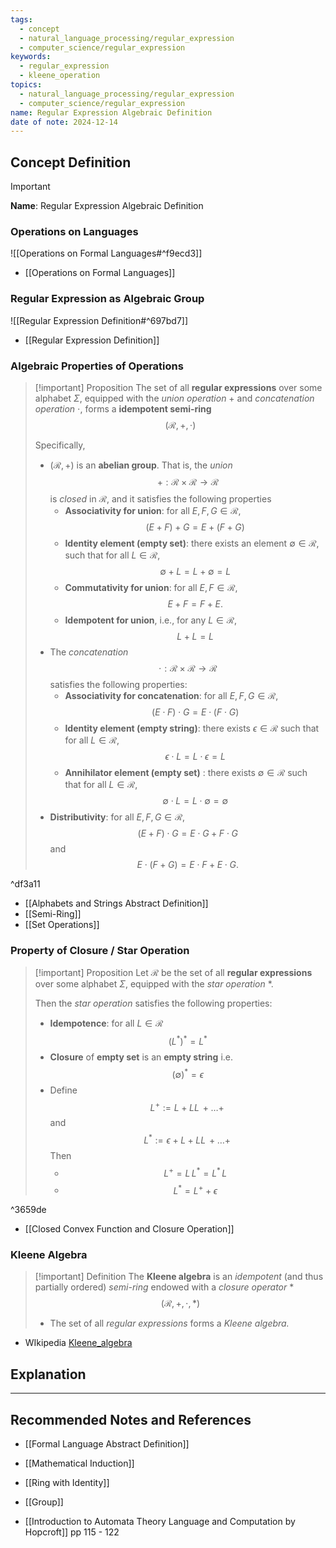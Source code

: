 ```yaml
---
tags:
  - concept
  - natural_language_processing/regular_expression
  - computer_science/regular_expression
keywords:
  - regular_expression
  - kleene_operation
topics:
  - natural_language_processing/regular_expression
  - computer_science/regular_expression
name: Regular Expression Algebraic Definition
date of note: 2024-12-14
---
```


## Concept Definition

>[!important]
>**Name**: Regular Expression Algebraic Definition

### Operations on Languages

![[Operations on Formal Languages#^f9ecd3]]

- [[Operations on Formal Languages]]

### Regular Expression as Algebraic Group

![[Regular Expression Definition#^697bd7]]

- [[Regular Expression Definition]]

### Algebraic Properties of Operations

>[!important] Proposition
>The set of all **regular expressions** over some alphabet $\Sigma$,  equipped with the *union operation* $+$ and *concatenation operation* $\cdot$, forms a **idempotent semi-ring** $$(\mathcal{R}, +, \cdot)$$
>
>Specifically, 
>- $(\mathcal{R}, +)$ is an **abelian group**. 
>  That is, the *union* $$+: \mathcal{R}\times \mathcal{R}\to \mathcal{R}$$ is *closed* in $\mathcal{R}$, and it satisfies the following properties 
>	- **Associativity for union**: for all $E, F, G \in \mathcal{R}$, $$(E + F) + G = E + (F + G)$$
>	- **Identity element (empty set)**: there exists an element $\emptyset \in \mathcal{R}$, such that for all $L\in \mathcal{R},$ $$\emptyset + L = L + \emptyset = L$$ 
>	- **Commutativity for union**: for all $E, F\in \mathcal{R}$, $$E + F = F + E.$$
>	- **Idempotent for union**, i.e., for any $L\in \mathcal{R}$, $$L + L = L$$ 
>- The *concatenation* $$\cdot: \mathcal{R}\times \mathcal{R} \to \mathcal{R}$$ satisfies the following properties: 
>	- **Associativity for concatenation**:  for all $E, F, G \in \mathcal{R}$, $$(E \cdot  F) \cdot G = E \cdot (F \cdot G)$$
>	- **Identity element (empty string)**: there exists $\epsilon\in \mathcal{R}$ such that for all $L\in \mathcal{R}$, $$\epsilon \cdot L = L \cdot \epsilon = L$$
>	- **Annihilator element (empty set)** : there exists $\emptyset \in \mathcal{R}$ such that  for all $L\in \mathcal{R}$, $$\emptyset \cdot L = L \cdot \emptyset = \emptyset$$ 
>- **Distributivity**: for all $E, F, G\in \mathcal{R}$, 
>  $$
>  (E + F) \cdot G = E \cdot G + F \cdot G
> $$ 
> and
>  $$
>  E \cdot (F + G) = E \cdot F + E \cdot G.
> $$ 

^df3a11

- [[Alphabets and Strings Abstract Definition]]
- [[Semi-Ring]]
- [[Set Operations]]

### Property of Closure / Star Operation

>[!important] Proposition
>Let $\mathcal{R}$ be the set of all **regular expressions** over some alphabet $\Sigma$,  equipped with the *star operation* $*$.
>
>Then the *star operation* satisfies the following properties:
>- **Idempotence**:  for all $L\in \mathcal{R}$  $$(L^{*})^{*} = L^{*}$$ 
>- **Closure** of **empty set** is an **empty string** i.e. $$(\emptyset)^{*} = \epsilon$$
>- Define $$L^{+} := L + LL \,{+}\ldots{+}\,$$ and $$L^{*} := \epsilon + L + LL \,{+}\ldots{+}\,$$ Then 
>	- $$L^{+} = L\,L^{*} = L^{*}\,L$$
>	- $$L^{*} = L^{+} + \epsilon$$
>

^3659de


- [[Closed Convex Function and Closure Operation]]

### Kleene Algebra

>[!important] Definition
>The **Kleene algebra** is an *idempotent* (and thus partially ordered) *semi-ring* endowed with a *closure operator* $*$ 
>$$(\mathcal{R}, +, \cdot, *)$$
>- The set of all *regular expressions* forms a *Kleene algebra.*

- WIkipedia [Kleene_algebra](https://en.wikipedia.org/wiki/Kleene_algebra)


## Explanation




-----------
##  Recommended Notes and References



- [[Formal Language Abstract Definition]]
- [[Mathematical Induction]]

- [[Ring with Identity]]
- [[Group]]

- [[Introduction to Automata Theory Language and Computation by Hopcroft]] pp 115 - 122


